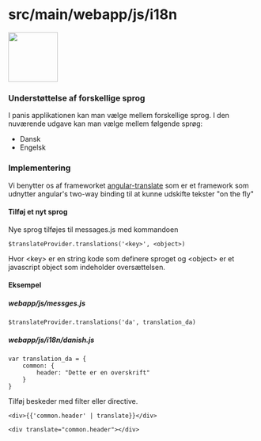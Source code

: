 src/main/webapp/js/i18n
=====

<img src="http://benjamin-balet.info/wp-content/uploads/2013/04/translation.png" alt="" style="width:100px">

### Understøttelse af forskellige sprog

I panis applikationen kan man vælge mellem forskellige sprog. I den nuværende udgave kan man vælge mellem følgende sprøg:

* Dansk
* Engelsk

### Implementering

Vi benytter os af frameworket [angular-translate](https://github.com/angular-translate/angular-translate) som er et framework
som udnytter angular's two-way binding til at kunne udskifte tekster "on the fly"

#### Tilføj et nyt sprog

Nye sprog tilføjes til messages.js med kommandoen 

    $translateProvider.translations('<key>', <object>)

Hvor \<key\> er en string kode som definere sproget og \<object\> er et javascript object som indeholder oversættelsen.

#### Eksempel

##### webapp/js/messges.js

    $translateProvider.translations('da', translation_da)

##### webapp/js/i18n/danish.js


    var translation_da = {
        common: {
            header: "Dette er en overskrift"
        }
    }


Tilføj beskeder med filter eller directive.

    <div>{{'common.header' | translate}}</div>

    <div translate="common.header"></div>

